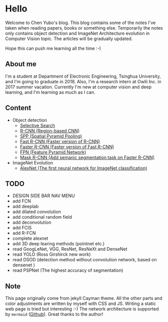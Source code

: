 # Hello

Welcome to Chen Yubo's blog. This blog contains some of the notes I've taken when reading papers, books or something else. Temporarily the notes only contains object detection and ImageNet Architecture evolution in Computer Vision topic. The articles will be gradually updated. 

Hope this can push me learning all the time :-)

## About me

I'm a student at Department of Electronic Engineering, Tsinghua University, and I'm going to graduate in 2018. Also, I'm a research intern at Owlii Inc. in 2017 summer vacation. Currently I'm new at computer vision and deep learning, and I'm learning as much as I can. 

## Content

- Object detection
   - [Selective Search](Object_detection/Selective_Search.md)
   - [R-CNN (Region-based CNN)](Object_detection/R-CNN.md)
   - [SPP (Spatial Pyramid Pooling)](Object_detection/SPP.md)
   - [Fast R-CNN (Faster version of R-CNN)](Object_detection/Fast_R-CNN.md)
   - [Faster R-CNN (Faster version of Fast R-CNN)](Object_detection/Faster_R-CNN.md)
   - [FPN (Feature Pyramid Network)](Object_detection/FPN.md)
   - [Mask R-CNN (Add semanic segmentation task on Faster R-CNN)](Object_detection/Mask_R-CNN.md)
- ImageNet Evolution
   - [AlexNet (The first neural network for ImageNet classification)](ImageNet_evolution/AlexNet.md)

## TODO

- DESIGN SIDE BAR NAV MENU
- add FCN 
- add deeplab
- add dilated convolution
- add conditional random field
- add deconvolution
- add FCIS
- add R-FCN
- complete alexnet
- add 3D deep learing methods (pointnet etc.)
- read GoogLeNet, VGG, ResNet, ResNeXt and DenseNet
- read YOLO (Ross Girshirck new work)
- read DSOD (detection method without convolution network, based on densenet )
- read PSPNet (The highest accuracy of segmentation)

## Note

This page originally come from jekyll Cayman theme. All the other parts and color adjustments are written by myself with CSS and JS. Writing a static web page is tried but interesting :-) The network architecture is supported by ```mermaid``` ([Github](https://github.com/knsv/mermaid)). Great thanks to the author!